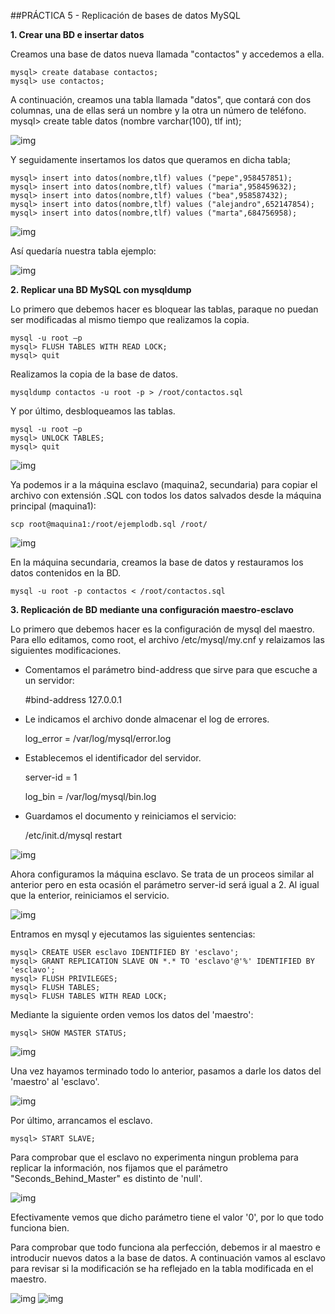 ﻿##PRÁCTICA 5 - Replicación de bases de datos MySQL

**1. Crear una BD e insertar datos**

Creamos una base de datos nueva llamada "contactos" y accedemos a ella.
	
	mysql> create database contactos;	
	mysql> use contactos;

A continuación, creamos una tabla llamada "datos", que contará con dos columnas, 
una de ellas será un nombre y la otra un número de teléfono.
	mysql> create table datos (nombre varchar(100), tlf int);

![img](https://github.com/MariaMma6/SWAP/blob/master/imagenes/imgP5/1.PNG  "Mysql")

Y seguidamente insertamos los datos que queramos en dicha tabla;
	
	mysql> insert into datos(nombre,tlf) values ("pepe",958457851);
	mysql> insert into datos(nombre,tlf) values ("maria",958459632);
	mysql> insert into datos(nombre,tlf) values ("bea",958587432);
	mysql> insert into datos(nombre,tlf) values ("alejandro",652147854);
	mysql> insert into datos(nombre,tlf) values ("marta",684756958);

![img](https://github.com/MariaMma6/SWAP/blob/master/imagenes/imgP5/2.PNG  "Mysql")

Así quedaría nuestra tabla ejemplo:

![img](https://github.com/MariaMma6/SWAP/blob/master/imagenes/imgP5/3.PNG  "Mysql")

**2. Replicar una BD MySQL con mysqldump**

Lo primero que debemos hacer es bloquear las tablas, paraque no puedan ser modificadas al mismo tiempo que realizamos la copia.

	mysql -u root –p
	mysql> FLUSH TABLES WITH READ LOCK;
	mysql> quit

Realizamos la copia de la base de datos.

	mysqldump contactos -u root -p > /root/contactos.sql

Y por último, desbloqueamos las tablas.

	mysql -u root –p
	mysql> UNLOCK TABLES;
	mysql> quit

![img](https://github.com/MariaMma6/SWAP/blob/master/imagenes/imgP5/4.PNG  "Mysql")


Ya podemos ir a la máquina esclavo (maquina2, secundaria) para copiar el archivo
con extensión .SQL con todos los datos salvados desde la máquina principal (maquina1):

	scp root@maquina1:/root/ejemplodb.sql /root/

![img](https://github.com/MariaMma6/SWAP/blob/master/imagenes/imgP5/5.PNG  "Mysql")

En la máquina secundaria, creamos la base de datos y restauramos los datos contenidos en la BD.

	mysql -u root -p contactos < /root/contactos.sql

**3. Replicación de BD mediante una configuración maestro-esclavo**

Lo primero que debemos hacer es la configuración de mysql del maestro. Para ello
editamos, como root, el archivo /etc/mysql/my.cnf y relaizamos las siguientes modificaciones.

- Comentamos el parámetro bind-address que sirve para que escuche a un servidor:

	#bind-address 127.0.0.1

- Le indicamos el archivo donde almacenar el log de errores.

	log_error = /var/log/mysql/error.log

- Establecemos el identificador del servidor.

	server-id = 1
	
	log_bin = /var/log/mysql/bin.log

- Guardamos el documento y reiniciamos el servicio:

	/etc/init.d/mysql restart

![img](https://github.com/MariaMma6/SWAP/blob/master/imagenes/imgP5/7.PNG  "Mysql")

Ahora configuramos la máquina esclavo. Se trata de un proceos similar al anterior pero
en esta ocasión el parámetro server-id será igual a 2. Al igual que la enterior, reiniciamos el servicio.

![img](https://github.com/MariaMma6/SWAP/blob/master/imagenes/imgP5/8.PNG  "Mysql")

Entramos en mysql y ejecutamos las siguientes sentencias:

	mysql> CREATE USER esclavo IDENTIFIED BY 'esclavo';
	mysql> GRANT REPLICATION SLAVE ON *.* TO 'esclavo'@'%' IDENTIFIED BY 'esclavo';
	mysql> FLUSH PRIVILEGES;
	mysql> FLUSH TABLES;
	mysql> FLUSH TABLES WITH READ LOCK;

Mediante la siguiente orden vemos los datos del 'maestro':

	mysql> SHOW MASTER STATUS;

![img](https://github.com/MariaMma6/SWAP/blob/master/imagenes/imgP5/9.PNG  "Mysql")

Una vez hayamos terminado todo lo anterior, pasamos a darle los datos del 'maestro' al 'esclavo'.

![img](https://github.com/MariaMma6/SWAP/blob/master/imagenes/imgP5/10.PNG  "Mysql")

Por último, arrancamos el esclavo.

	mysql> START SLAVE;

Para comprobar que el esclavo no experimenta ningun problema para replicar la información, nos fijamos 
que el parámetro "Seconds_Behind_Master" es distinto de 'null'.

![img](https://github.com/MariaMma6/SWAP/blob/master/imagenes/imgP5/11.PNG  "Mysql")

Efectivamente vemos que dicho parámetro tiene el valor '0', por lo que todo funciona bien.

Para comprobar que todo funciona ala perfección, debemos ir al maestro e introducir nuevos datos a
la base de datos. A continuación vamos al esclavo para revisar si la modificación se ha
reflejado en la tabla modificada en el maestro.

![img](https://github.com/MariaMma6/SWAP/blob/master/imagenes/imgP5/12.PNG  "Mysql")
![img](https://github.com/MariaMma6/SWAP/blob/master/imagenes/imgP5/13.PNG  "Mysql")
